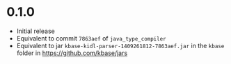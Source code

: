 # 0.1.0

* Initial release
* Equivalent to commit `7863aef` of `java_type_compiler`
* Equivalent to jar `kbase-kidl-parser-1409261812-7863aef.jar` in the `kbase` folder in 
  https://github.com/kbase/jars